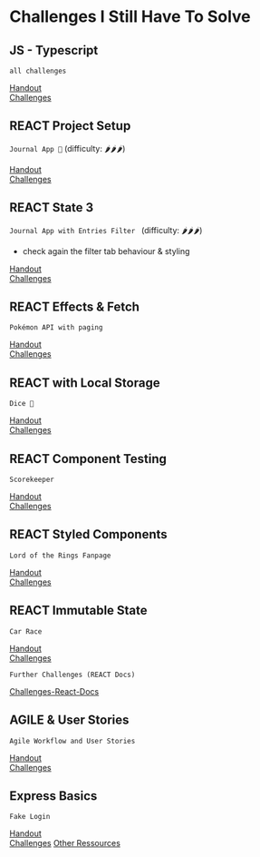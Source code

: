 # Challenges I Still Have To Solve

## JS - Typescript

<code>all challenges</code>

[Handout](https://github.com/spiced-academy/sumac-web-dev/tree/main/sessions/typescript/typescript.md) <br>
[Challenges](https://github.com/spiced-academy/sumac-web-dev/tree/main/sessions/typescript/challenges-typescript.md)

## REACT Project Setup

<code>Journal App 📔</code> (difficulty: 🌶️🌶️🌶️)

[Handout](https://github.com/spiced-academy/sumac-web-dev/blob/main/sessions/react-project-setup/react-project-setup.md) <br>
[Challenges](https://github.com/spiced-academy/sumac-web-dev/blob/main/sessions/react-project-setup/challenges-react-project-setup.md)

## REACT State 3

<code>Journal App with Entries Filter </code> (difficulty: 🌶️🌶️🌶️)

- check again the filter tab behaviour & styling

[Handout](https://github.com/spiced-academy/sumac-web-dev/blob/main/sessions/react-state-3/react-state-3.md) <br>
[Challenges](https://github.com/spiced-academy/sumac-web-dev/blob/main/sessions/react-state-3/challenges-react-state-3.md)

## REACT Effects & Fetch

<code>Pokémon API with paging</code>

[Handout](https://github.com/spiced-academy/sumac-web-dev/blob/main/sessions/react-effects-and-fetch/react-effects-and-fetch.md) <br>
[Challenges](https://github.com/spiced-academy/sumac-web-dev/blob/main/sessions/react-effects-and-fetch/challenges-react-effects-and-fetch.md)

## REACT with Local Storage

<code>Dice 🎲</code>

[Handout](https://github.com/spiced-academy/sumac-web-dev/blob/main/sessions/react-with-local-storage/react-with-local-storage.md) <br>
[Challenges](https://github.com/spiced-academy/sumac-web-dev/blob/main/sessions/react-with-local-storage/challenges-react-with-local-storage.md)

## REACT Component Testing

<code>Scorekeeper</code>

[Handout](https://github.com/spiced-academy/sumac-web-dev/blob/main/sessions/react-component-testing/react-component-testing.md) <br>
[Challenges](https://github.com/spiced-academy/sumac-web-dev/blob/main/sessions/react-component-testing/challenges-react-component-testing.md)

## REACT Styled Components

<code>Lord of the Rings Fanpage</code>

[Handout](https://github.com/spiced-academy/sumac-web-dev/blob/main/sessions/react-styled-components/react-styled-components.md) <br>
[Challenges](https://github.com/spiced-academy/sumac-web-dev/blob/main/sessions/react-styled-components/challenges-react-styled-components.md)

## REACT Immutable State

<code>Car Race</code>

[Handout](https://github.com/spiced-academy/sumac-web-dev/blob/main/sessions/react-immutable-state/react-immutable-state.md) <br>
[Challenges](https://github.com/spiced-academy/sumac-web-dev/blob/main/sessions/react-immutable-state/challenges-react-immutable-state.md)

<code>Further Challenges (REACT Docs)</code>

[Challenges-React-Docs](https://react.dev/learn/updating-arrays-in-state#challenges)

## AGILE & User Stories

<code>Agile Workflow and User Stories</code>

[Handout](https://github.com/spiced-academy/sumac-web-dev/blob/main/sessions/agile-workflow-and-user-stories/agile-workflow-and-user-stories.md) <br>
[Challenges](https://github.com/spiced-academy/sumac-web-dev/blob/main/sessions/agile-workflow-and-user-stories/challenges-agile-workflow-and-user-stories.md)

## Express Basics

<code>Fake Login</code>

[Handout](https://github.com/spiced-academy/sumac-web-dev/blob/main/sessions/express-basics/express-basics.md) <br>
[Challenges](https://github.com/spiced-academy/sumac-web-dev/blob/main/sessions/express-basics/challenges-express-basics.md)
[Other Ressources](https://github.com/spiced-academy/sumac-web-dev/tree/main/sessions/express-basics)
